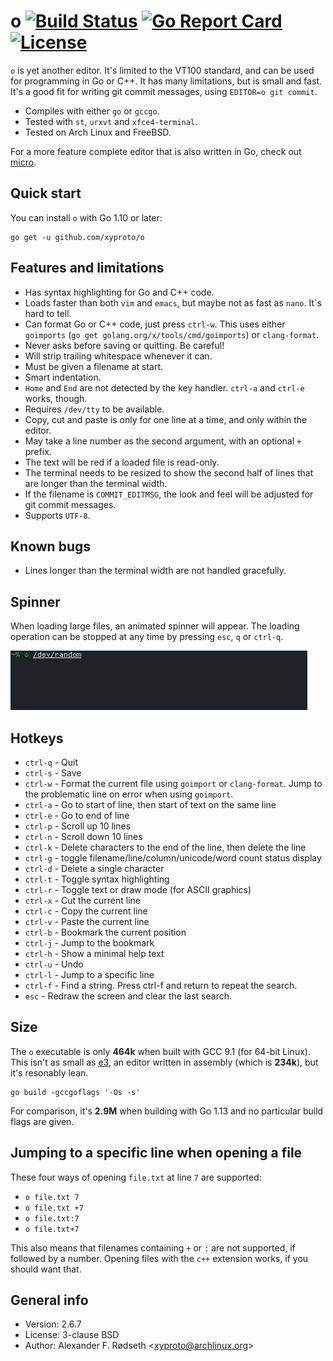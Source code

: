 # o [![Build Status](https://travis-ci.com/xyproto/o.svg?branch=master)](https://travis-ci.com/xyproto/o) [![Go Report Card](https://goreportcard.com/badge/github.com/xyproto/o)](https://goreportcard.com/report/github.com/xyproto/o) [![License](https://img.shields.io/badge/license-BSD-green.svg?style=flat)](https://raw.githubusercontent.com/xyproto/o/master/LICENSE)

`o` is yet another editor. It's limited to the VT100 standard, and can be used for programming in Go or C++. It has many limitations, but is small and fast. It's a good fit for writing git commit messages, using `EDITOR=o git commit`.

* Compiles with either `go` or `gccgo`.
* Tested with `st`, `urxvt` and `xfce4-terminal`.
* Tested on Arch Linux and FreeBSD.

For a more feature complete editor that is also written in Go, check out [micro](https://github.com/zyedidia/micro).

<!--## Screenshot

![screenshot](img/screenshot.png)
-->

## Quick start

You can install `o` with Go 1.10 or later:

    go get -u github.com/xyproto/o

## Features and limitations

* Has syntax highlighting for Go and C++ code.
* Loads faster than both `vim` and `emacs`, but maybe not as fast as `nano`. It`s hard to tell.
* Can format Go or C++ code, just press `ctrl-w`. This uses either `goimports` (`go get golang.org/x/tools/cmd/goimports`) or `clang-format`.
* Never asks before saving or quitting. Be careful!
* Will strip trailing whitespace whenever it can.
* Must be given a filename at start.
* Smart indentation.
* `Home` and `End` are not detected by the key handler. `ctrl-a` and `ctrl-e` works, though.
* Requires `/dev/tty` to be available.
* Copy, cut and paste is only for one line at a time, and only within the editor.
* May take a line number as the second argument, with an optional `+` prefix.
* The text will be red if a loaded file is read-only.
* The terminal needs to be resized to show the second half of lines that are longer than the terminal width.
* If the filename is `COMMIT_EDITMSG`, the look and feel will be adjusted for git commit messages.
* Supports `UTF-8`.

## Known bugs

* Lines longer than the terminal width are not handled gracefully.

## Spinner

When loading large files, an animated spinner will appear. The loading operation can be stopped at any time by pressing `esc`, `q` or `ctrl-q`.

![progress](img/progress.gif)

## Hotkeys

* `ctrl-q` - Quit
* `ctrl-s` - Save
* `ctrl-w` - Format the current file using `goimport` or `clang-format`. Jump to the problematic line on error when using `goimport`.
* `ctrl-a` - Go to start of line, then start of text on the same line
* `ctrl-e` - Go to end of line
* `ctrl-p` - Scroll up 10 lines
* `ctrl-n` - Scroll down 10 lines
* `ctrl-k` - Delete characters to the end of the line, then delete the line
* `ctrl-g` - toggle filename/line/column/unicode/word count status display
* `ctrl-d` - Delete a single character
* `ctrl-t` - Toggle syntax highlighting
* `ctrl-r` - Toggle text or draw mode (for ASCII graphics)
* `ctrl-x` - Cut the current line
* `ctrl-c` - Copy the current line
* `ctrl-v` - Paste the current line
* `ctrl-b` - Bookmark the current position
* `ctrl-j` - Jump to the bookmark
* `ctrl-h` - Show a minimal help text
* `ctrl-u` - Undo
* `ctrl-l` - Jump to a specific line
* `ctrl-f` - Find a string. Press ctrl-f and return to repeat the search.
* `esc` - Redraw the screen and clear the last search.

## Size

The `o` executable is only **464k** when built with GCC 9.1 (for 64-bit Linux). This isn't as small as [e3](https://sites.google.com/site/e3editor/), an editor written in assembly (which is **234k**), but it's resonably lean.

    go build -gccgoflags '-Os -s'

For comparison, it's **2.9M** when building with Go 1.13 and no particular build flags are given.

## Jumping to a specific line when opening a file

These four ways of opening `file.txt` at line `7` are supported:

* `o file.txt 7`
* `o file.txt +7`
* `o file.txt:7`
* `o file.txt+7`

This also means that filenames containing `+` or `:` are not supported, if followed by a number. Opening files with the `c++` extension works, if you should want that.

## General info

* Version: 2.6.7
* License: 3-clause BSD
* Author: Alexander F. Rødseth &lt;xyproto@archlinux.org&gt;
